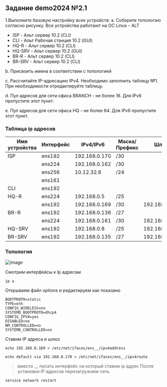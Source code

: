 
## Задание demo2024 №2.1
1.Выполните базовую настройку всех устройств:
a. Соберите топологию согласно рисунку. Все устройства работают на OC Linux - ALT
- ISP - Альт сервер 10.2 (CLI)
- CLI - Альт Рабочая станция 10.2 (GUI)
- HQ-R - Альт сервер 10.2 (CLI)
- HQ-SRV - Альт сервер 10.2 (GUI)
- BR-R - Альт сервер 10.2 (CLI)
- BR-SRV - Альт сервер 10.2 (CLI)

b. Присвоить имена в соответствии с топологией

c. Рассчитайте IP-адресацию IPv4. Необходимо заполнить таблицу №1. При необходимости отредактируйте таблицу.  

d. Пул адресов для сети офиса BRANCH - не более 16. Для IPv6 пропустите этот пункт.  

e. Пул адресов для сети офиса HQ - не более 64. Для IPv6 пропустите этот пункт.  

### Таблица ip адресов
|Имя устройства|Интерфейс|IPv4/IPv6    |Маска/Префикс|Шлюз         |
|--------------|---------|-------------|-------------|-------------|
|ISP           |ens192   |192.168.0.170|/30          |             |
|              |ens224   |192.168.0.162|/30          |             |
|              |ens256   |10.12.32.6   |/24          |             |
|              |ens161   |             |             |             |
|CLI           |ens192   |             |             |             |
|HQ-R          |ens224   |192.168.0.5  |/25          |             |
|              |ens192   |192.168.0.169|/30          |192.168.0.170|
|BR-R          |ens192   |192.168.0.136|/27          |             |
|              |ens224   |192.168.0.161|/30          |192.168.0.162|
|HQ-SRV        |ens192   |192.168.0.8  |/25          |192.168.0.5  |
|BR-SRV        |ens192   |192.168.0.135|/27          |192.168.0.136|

### Топология
![image](https://github.com/danakahara19/demo2024/assets/148867574/9d888dc7-b2f7-4ec0-8c46-1e8105726a73)

Смотрим интерфейсы к Ip адресам
```
ip a
```
Открываем файл options и редактируем как показано 
```
BOOTPROTO=static
TYPE=eth
CONFIG_WIRELESS=no
SYSTEMD_BOOTPROTO=dhcp4
CONFIG_IPV4=yes
DISABLED=no
NM_CONTROLLED=no
SYSTEMD_CONTROLLED=no
```
Ставим IP адреса и шлюз
```
echo 192.168.0.169 > /etc/net/ifaces/ens__/ipv4address
```
```
echo default via 192.168.0.170 > /etc/net/ifaces/ens__/ipv4route
```
> вместо __ писать интерфейс на который ставим ip адрес
После установки IP адресов перезагружаем сеть
```
service network restart 
```  
